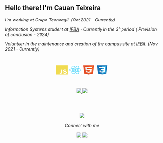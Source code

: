  <h2>Hello there! I'm Cauan Teixeira</h2> 
 
 <p>
  <em> I'm working at Grupo Tecnoagil. (Oct 2021 - Currently)
 </p>
  
  <p>
  Information Systems student at <a href="https://portal.ifba.edu.br/conquista">IFBA</a> - Currently in the 3° period ( Prevision of conclusion - 2024)
  </p>
  
  <p>
    Volunteer in the maintenance and creation of the campus site at <a href="https://portal.ifba.edu.br/conquista">IFBA</a>. (Nov 2021 - Currently)
  </p> 
  
 <br>
 <div style="display: inline_block">
  <p align="center">
   
  <img align="center" alt="catiau-Js" height="30" width="40" src="https://raw.githubusercontent.com/devicons/devicon/master/icons/javascript/javascript-plain.svg">
  <img align="center" alt="catiau-React" height="30" width="40" src="https://raw.githubusercontent.com/devicons/devicon/master/icons/react/react-original.svg">
  <img align="center" alt="catiau-HTML" height="30" width="40" src="https://raw.githubusercontent.com/devicons/devicon/master/icons/html5/html5-original.svg">
  <img align="center" alt="catiau-CSS" height="30" width="40" src="https://raw.githubusercontent.com/devicons/devicon/master/icons/css3/css3-original.svg">
   
  </p>
</div>
<br>

<p align="center">
<a href="https://github.com/catiau"> <img height="180em" src="https://github-readme-stats.vercel.app/api?username=catiau&show_icons=true&hide_border=true&theme=radical&include_all_commits=true&count_private=true"/>
  </a>
 <a href="https://github.com/catiau"> <img height="180em" src="https://github-readme-stats.vercel.app/api/top-langs/?username=catiau&show_icons=true&hide_border=true&theme=radical&include_all_commits=true&count_private=true"/>
  </a>
</p>
   <br>
<p align="center">
  <br>
    <img src="https://github-profile-trophy.vercel.app/?username=catiau&row=1&column=6&theme=darkhub" />
  <br>
</p>

<p align="center">
 Connect with me 
 
</p>
<p align="center">
  <a href="https://www.linkedin.com/in/>
    <img src="https://img.shields.io/badge/LinkedIn-0077B5?style=for-the-badge&logo=linkedin&logoColor=white"/>
  </a>
  <a href="https://twitter.com/">
    <img src="https://img.shields.io/badge/twitter-1DA1F2?style=for-the-badge&logo=twitter&logoColor=white"/>
  </a>
  <a target="_blank" href="https://www.instagram.com/cauantl/">
    <img src="https://img.shields.io/badge/Instagram-e02c6f?style=for-the-badge&logo=instagram&logoColor=white"/>
  </a>
</p>
 
  

